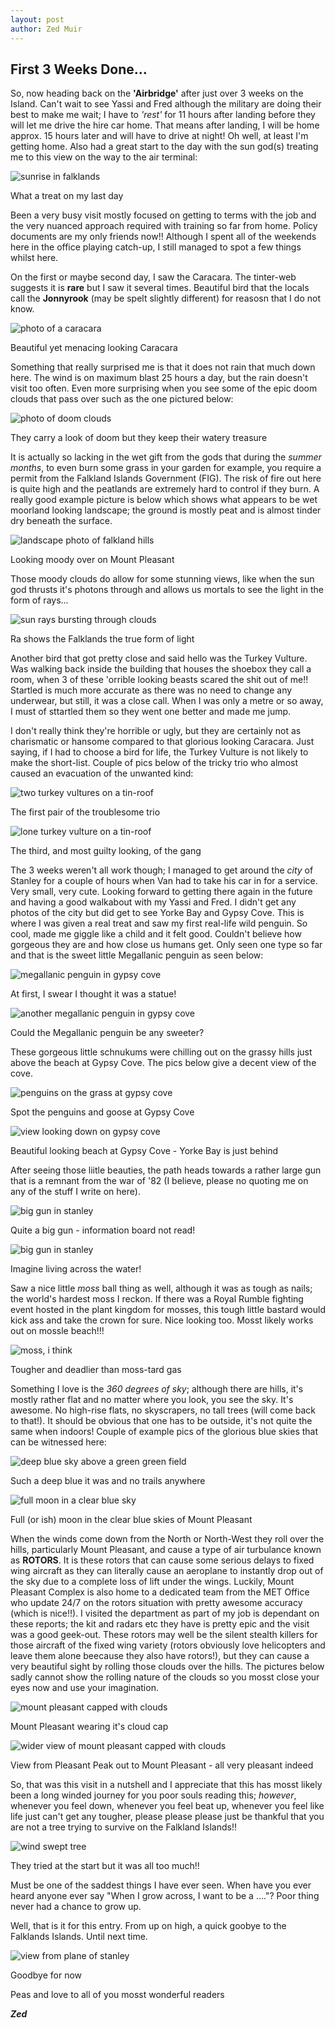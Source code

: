 ```yaml
---
layout: post
author: Zed Muir
---
```


## First 3 Weeks Done...

So, now heading back on the **'Airbridge'** after just over 3 weeks on the Island. Can't wait to see Yassi and Fred although the military are doing their best to make me wait; I have to *'rest'* for 11 hours after landing before they will let me drive the hire car home. That means after landing, I will be home approx. 15 hours later and will have to drive at night! Oh well, at least I'm getting home. Also had a great start to the day with the sun god(s) treating me to this view on the way to the air terminal: 

![sunrise in falklands](images/falklands-first-visit/final-day-sunrise.jpeg)
<figcaption>What a treat on my last day</figcaption>

Been a very busy visit mostly focused on getting to terms with the job and the very nuanced approach required with training so far from home. Policy documents are my only friends now!! Although I spent all of the weekends here in the office playing catch-up, I still managed to spot a few things whilst here. 

On the first or maybe second day, I saw the Caracara. The tinter-web suggests it is **rare** but I saw it several times. Beautiful bird that the locals call the **Jonnyrook** (may be spelt slightly different) for reasosn that I do not know. 

![photo of a caracara](images/falklands-first-visit/caracara.png)
<figcaption>Beautiful yet menacing looking Caracara</figcaption>

Something that really surprised me is that it does not rain that much down here. The wind is on maximum blast 25 hours a day, but the rain doesn't visit too often. Even more surprising when you see some of the epic doom clouds that pass over such as the one pictured below: 

![photo of doom clouds](images/falklands-first-visit/doom-clouds.jpeg)
<figcaption>They carry a look of doom but they keep their watery treasure</figcaption>

It is actually so lacking in the wet gift from the gods that during the *summer months*, to even burn some grass in your garden for example, you require a permit from the Falkland Islands Government (FIG). The risk of fire out here is quite high and the peatlands are extremely hard to control if they burn. A really good example picture is below which shows what appears to be wet moorland looking landscape; the ground is mostly peat and is almost tinder dry beneath the surface. 

![landscape photo of falkland hills](images/falklands-first-visit/pleasant-peak-moody.jpeg)
<figcaption>Looking moody over on Mount Pleasant</figcaption>

Those moody clouds do allow for some stunning views, like when the sun god thrusts it's photons through and allows us mortals to see the light in the form of rays...

![sun rays bursting through clouds](images/falklands-first-visit/sunrays-moody.jpeg)
<figcaption>Ra shows the Falklands the true form of light</figcaption>

Another bird that got pretty close and said hello was the Turkey Vulture. Was walking back inside the building that houses the shoebox they call a room, when 3 of these 'orrible looking beasts scared the shit out of me!! Startled is much more accurate as there was no need to change any underwear, but still, it was a close call. When I was only a metre or so away, I must of sttartled them so they went one better and made me jump. 

I don't really think they're horrible or ugly, but they are certainly not as charismatic or hansome compared to that glorious looking Caracara. Just saying, if I had to choose a bird for life, the Turkey Vulture is not likely to make the short-list. Couple of pics below of the tricky trio who almost caused an evacuation of the unwanted kind:

![two turkey vultures on a tin-roof](images/falklands-first-visit/turkey-vultures.jpeg)
<figcaption>The first pair of the troublesome trio</figcaption>

![lone turkey vulture on a tin-roof](images/falklands-first-visit/turkey-vulture.jpeg)
<figcaption>The third, and most guilty looking, of the gang</figcaption>

The 3 weeks weren't all work though; I managed to get around the *city* of Stanley for a couple of hours when Van had to take his car in for a service. Very small, very cute. Looking forward to getting there again in the future and having a good walkabout with my Yassi and Fred. I didn't get any photos of the city but did get to see Yorke Bay and Gypsy Cove. This is where I was given a real treat and saw my first real-life wild penguin. So cool, made me giggle like a child and it felt good. Couldn't believe how gorgeous they are and how close us humans get. Only seen one type so far and that is the sweet little Megallanic penguin as seen below: 

![megallanic penguin in gypsy cove](images/falklands-first-visit/megallanic-penguin-1.jpeg)
<figcaption>At first, I swear I thought it was a statue!</figcaption>

![another megallanic penguin in gypsy cove](images/falklands-first-visit/megallanic-penguin-2.jpeg)
<figcaption>Could the Megallanic penguin be any sweeter?</figcaption>

These gorgeous little schnukums were chilling out on the grassy hills just above the beach at Gypsy Cove. The pics below give a decent view of the cove. 

![penguins on the grass at gypsy cove](images/falklands-first-visit/gypsy-cove-penguins.jpeg)
<figcaption>Spot the penguins and goose at Gypsy Cove</figcaption>

![view looking down on gypsy cove](images/falklands-first-visit/gypsy-cove-high-view.jpeg)
<figcaption>Beautiful looking beach at Gypsy Cove - Yorke Bay is just behind</figcaption>

After seeing those liitle beauties, the path heads towards a rather large gun that is a remnant from the war of '82 (I believe, please no quoting me on any of the stuff I write on here). 

![big gun in stanley](images/falklands-first-visit/old-gun-1.jpeg)
<figcaption>Quite a big gun - information board not read!</figcaption>

![big gun in stanley](images/falklands-first-visit/old-gun-2.jpeg)
<figcaption>Imagine living across the water!</figcaption>

Saw a nice little *moss* ball thing as well, although it was as tough as nails; the world's hardest moss I reckon. If there was a Royal Rumble fighting event hosted in the plant kingdom for mosses, this tough little bastard would kick ass and take the crown for sure. Nice looking too. Mosst likely works out on mossle beach!!! 

![moss, i think](images/falklands-first-visit/beautiful-moss-ball.jpeg)
<figcaption>Tougher and deadlier than moss-tard gas</figcaption>

Something I love is the *360 degrees of sky*; although there are hills, it's mostly rather flat and no matter where you look, you see the sky. It's awesome. No high-rise flats, no skyscrapers, no tall trees (will come back to that!). It should be obvious that one has to be outside, it's not quite the same when indoors! Couple of example pics of the glorious blue skies that can be witnessed here:

![deep blue sky above a green green field](images/falklands-first-visit/sunny-deep-blue.jpeg)
<figcaption>Such a deep blue it was and no trails anywhere</figcaption>

![full moon in a clear blue sky](images/falklands-first-visit/clear-moon.jpeg)
<figcaption>Full (or ish) moon in the clear blue skies of Mount Pleasant</figcaption>

When the winds come down from the North or North-West they roll over the hills, particularly Mount Pleasant, and cause a type of air turbulance known as **ROTORS**. It is these rotors that can cause some serious delays to fixed wing aircraft as they can literally cause an aeroplane to instantly drop out of the sky due to a complete loss of lift under the wings. Luckily, Mount Pleasant Complex is also home to a dedicated team from the MET Office who update 24/7 on the rotors situation with pretty awesome accuracy (which is nice!!). I visited the department as part of my job is dependant on these reports; the kit and radars etc they have is pretty epic and the visit was a good geek-out. These rotors may well be the silent stealth killers for those aircraft of the fixed wing variety (rotors obviously love helicopters and leave them alone beecause they also have rotors!), but they can cause a very beautiful sight by rolling those clouds over the hills. The pictures below sadly cannot show the rolling nature of the clouds so you mosst close your eyes now and use your imagination. 

![mount pleasant capped with clouds](images/falklands-first-visit/pleasant-peak-capped.jpeg)
<figcaption>Mount Pleasant wearing it's cloud cap</figcaption>

![wider view of mount pleasant capped with clouds](images/falklands-first-visit/pleasant-peak-stunning.jpeg)
<figcaption>View from Pleasant Peak out to Mount Pleasant - all very pleasant indeed</figcaption>

So, that was this visit in a nutshell and I appreciate that this has mosst likely been a long winded journey for you poor souls reading this; *however*, whenever you feel down, whenever you feel beat up, whenever you feel like life just can't get any tougher, please please please just be thankful that you are not a tree trying to survive on the Falkland Islands!!

![wind swept tree](images/falklands-first-visit/poor-tree.jpeg)
<figcaption>They tried at the start but it was all too much!!</figcaption>

Must be one of the saddest things I have ever seen. When have you ever heard anyone ever say "When I grow across, I want to be a ...."? Poor thing never had a chance to grow up. 

Well, that is it for this entry. From up on high, a quick goobye to the Falklands Islands. Until next time. 

![view from plane of stanley](images/falklands-first-visit/last-look-at-falklands.jpeg)
<figcaption>Goodbye for now</figcaption>

Peas and love to all of you mosst wonderful readers

***Zed***
